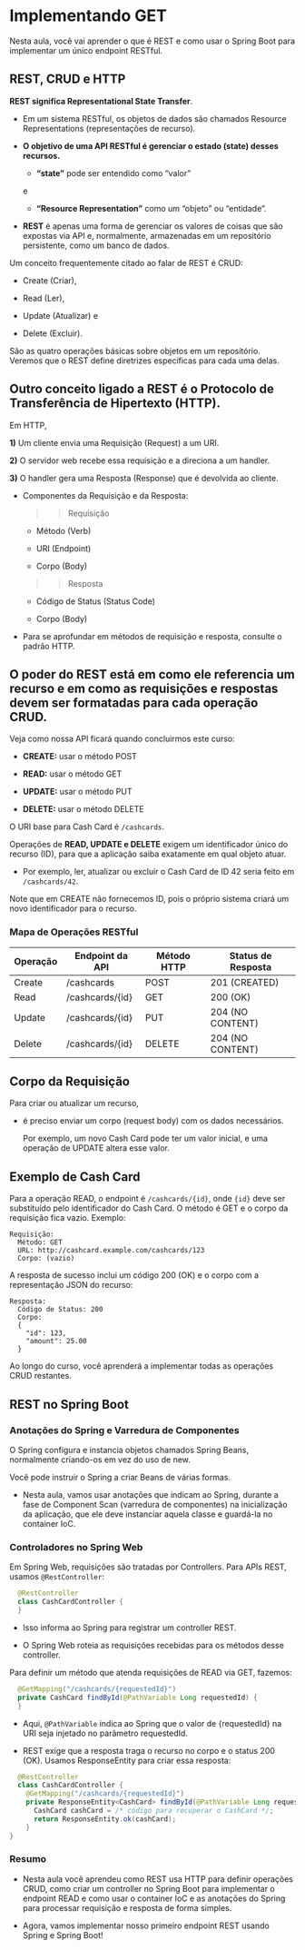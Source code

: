 # Implementando GET

Nesta aula, você vai aprender o que é REST e como usar o Spring Boot para implementar um único endpoint RESTful.

## REST, CRUD e HTTP

**REST significa Representational State Transfer**.

  - Em um sistema RESTful, os objetos de dados são chamados Resource Representations (representações de recurso).


  - **O objetivo de uma API RESTful é gerenciar o estado (state) desses recursos.**


    >>>

    - **“state”** pode ser entendido como “valor”

    e 
    
    - **“Resource Representation”** como um “objeto” ou “entidade”.
    
    >>>


- **REST** é apenas uma forma de gerenciar os valores de coisas que são expostas via API e, normalmente, armazenadas em um repositório persistente, como um banco de dados.


Um conceito frequentemente citado ao falar de REST é CRUD:

  >>>

  - Create (Criar), 
  
  - Read (Ler), 
  
  - Update (Atualizar) e 
  
  - Delete (Excluir). 
  
  >>>


São as quatro operações básicas sobre objetos em um repositório.
Veremos que o REST define diretrizes específicas para cada uma delas.



## Outro conceito ligado a REST é o Protocolo de Transferência de Hipertexto (HTTP).

Em HTTP,
  

  **1)** Um cliente envia uma Requisição (Request) a um URI.
  
  **2)** O servidor web recebe essa requisição e a direciona a um handler.
  
  **3)** O handler gera uma Resposta (Response) que é devolvida ao cliente.


  - Componentes da Requisição e da Resposta:


    >> Requisição  


      - Método (Verb)  

      - URI (Endpoint)  

      - Corpo (Body)  


    >> Resposta


    - Código de Status (Status Code)  

    - Corpo (Body)  


  - Para se aprofundar em métodos de requisição e resposta, consulte o padrão HTTP.


## O poder do REST está em como ele referencia um recurso e em como as requisições e respostas devem ser formatadas para cada operação CRUD. 


Veja como nossa API ficará quando concluirmos este curso:


  - **CREATE:** usar o método POST  
  
  - **READ:** usar o método GET  
  
  - **UPDATE:** usar o método PUT  
  
  - **DELETE:** usar o método DELETE  


O URI base para Cash Card é `/cashcards`.


Operações de **READ, UPDATE e DELETE** exigem um identificador único do recurso (ID), para que a aplicação saiba exatamente em qual objeto atuar.


  - Por exemplo, ler, atualizar ou excluir o Cash Card de ID 42 seria feito em `/cashcards/42`.


Note que em CREATE não fornecemos ID, pois o próprio sistema criará um novo identificador para o recurso.



### Mapa de Operações RESTful

| Operação | Endpoint da API       | Método HTTP | Status de Resposta    |
|----------|-----------------------|-------------|-----------------------|
| Create   | /cashcards            | POST        | 201 (CREATED)         |
| Read     | /cashcards/{id}       | GET         | 200 (OK)              |
| Update   | /cashcards/{id}       | PUT         | 204 (NO CONTENT)      |
| Delete   | /cashcards/{id}       | DELETE      | 204 (NO CONTENT)      |



## Corpo da Requisição  
Para criar ou atualizar um recurso,


  - é preciso enviar um corpo (request body) com os dados necessários.


    Por exemplo, um novo Cash Card pode ter um valor inicial, e uma operação de UPDATE altera esse valor.



## Exemplo de Cash Card  
Para a operação READ, o endpoint é `/cashcards/{id}`, onde `{id}` deve ser substituído pelo identificador do Cash Card. O método é GET e o corpo da requisição fica vazio. Exemplo:


  ```text
  Requisição:
    Método: GET
    URL: http://cashcard.example.com/cashcards/123
    Corpo: (vazio)
  ```


A resposta de sucesso inclui um código 200 (OK) e o corpo com a representação JSON do recurso:


  ```text
  Resposta:
    Código de Status: 200
    Corpo:
    {
      "id": 123,
      "amount": 25.00
    }
  ```


Ao longo do curso, você aprenderá a implementar todas as operações CRUD restantes.



## REST no Spring Boot

### Anotações do Spring e Varredura de Componentes

O Spring configura e instancia objetos chamados Spring Beans, normalmente criando-os em vez do uso de new.

Você pode instruir o Spring a criar Beans de várias formas.


  - Nesta aula, vamos usar anotações que indicam ao Spring, durante a fase de Component Scan (varredura de componentes) na inicialização da aplicação, que ele deve instanciar aquela classe e guardá-la no container IoC.



### Controladores no Spring Web

Em Spring Web, requisições são tratadas por Controllers.
Para APIs REST, usamos `@RestController`:


  ```java
    @RestController
    class CashCardController {
    }
  ```


  - Isso informa ao Spring para registrar um controller REST.
  
  - O Spring Web roteia as requisições recebidas para os métodos desse controller.


Para definir um método que atenda requisições de READ via GET, fazemos:


  ```java
    @GetMapping("/cashcards/{requestedId}")
    private CashCard findById(@PathVariable Long requestedId) {
    }
  ```


  - Aqui, `@PathVariable` indica ao Spring que o valor de {requestedId} na URI seja injetado no parâmetro requestedId.



  - REST exige que a resposta traga o recurso no corpo e o status 200 (OK). Usamos ResponseEntity para criar essa resposta:


  ```java
    @RestController
    class CashCardController {
      @GetMapping("/cashcards/{requestedId}")
      private ResponseEntity<CashCard> findById(@PathVariable Long requestedId) {
        CashCard cashCard = /* código para recuperar o CashCard */;
        return ResponseEntity.ok(cashCard);
      }
  }
  ```



### Resumo

  - Nesta aula você aprendeu como REST usa HTTP para definir operações CRUD, como criar um controller no Spring Boot para implementar o endpoint READ e como usar o container IoC e as anotações do Spring para processar requisição e resposta de forma simples.

  - Agora, vamos implementar nosso primeiro endpoint REST usando Spring e Spring Boot!